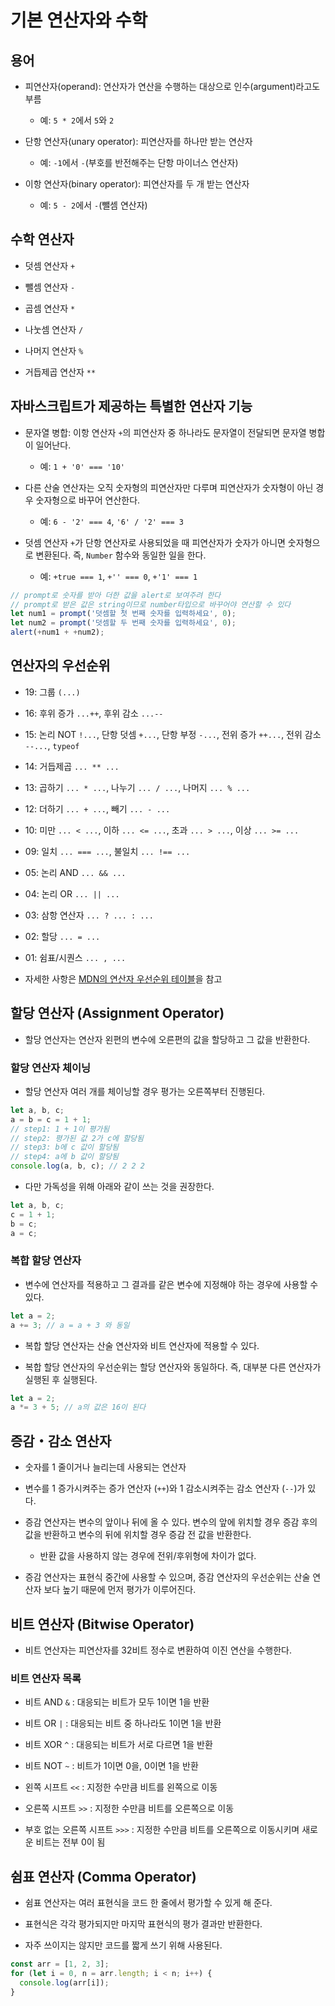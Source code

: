 # 기본 연산자와 수학

## 용어

- 피연산자(operand): 연산자가 연산을 수행하는 대상으로 인수(argument)라고도 부름

  - 예: `5 * 2`에서 `5`와 `2`

- 단항 연산자(unary operator): 피연산자를 하나만 받는 연산자

  - 예: `-1`에서 `-`(부호를 반전해주는 단항 마이너스 연산자)

- 이항 연산자(binary operator): 피연산자를 두 개 받는 연산자

  - 예: `5 - 2`에서 `-`(뺄셈 연산자)

## 수학 연산자

- 덧셈 연산자 `+`

- 뺄셈 연산자 `-`

- 곱셈 연산자 `*`

- 나눗셈 연산자 `/`

- 나머지 연산자 `%`

- 거듭제곱 연산자 `**`

## 자바스크립트가 제공하는 특별한 연산자 기능

- 문자열 병합: 이항 연산자 `+`의 피연산자 중 하나라도 문자열이 전달되면 문자열 병합이 일어난다.

  - 예: `1 + '0' === '10'`

- 다른 산술 연산자는 오직 숫자형의 피연산자만 다루며 피연산자가 숫자형이 아닌 경우 숫자형으로 바꾸어 연산한다.

  - 예: `6 - '2' === 4`, `'6' / '2' === 3`

- 덧셈 연산자 `+`가 단항 연산자로 사용되었을 때 피연산자가 숫자가 아니면 숫자형으로 변환된다. 즉, `Number` 함수와 동일한 일을 한다.

  - 예: `+true === 1`, `+'' === 0`, `+'1' === 1`

```javascript
// prompt로 숫자를 받아 더한 값을 alert로 보여주려 한다
// prompt로 받은 값은 string이므로 number타입으로 바꾸어야 연산할 수 있다
let num1 = prompt('덧셈할 첫 번째 숫자를 입력하세요', 0);
let num2 = prompt('덧셈할 두 번째 숫자를 입력하세요', 0);
alert(+num1 + +num2);
```

## 연산자의 우선순위

- 19: 그룹 `(...)`
- 16: 후위 증가 `...++`, 후위 감소 `...--`
- 15: 논리 NOT `!...`, 단항 덧셈 `+...`, 단항 부정 `-...`, 전위 증가 `++...`, 전위 감소 `--...`, `typeof`
- 14: 거듭제곱 `... ** ...`
- 13: 곱하기 `... * ...`, 나누기 `... / ...`, 나머지 `... % ...`
- 12: 더하기 `... + ...`, 빼기 `... - ...`
- 10: 미만 `... < ...`, 이하 `... <= ...`, 초과 `... > ...`, 이상 `... >= ...`
- 09: 일치 `... === ...`, 불일치 `... !== ...`
- 05: 논리 AND `... && ...`
- 04: 논리 OR `... || ...`
- 03: 삼항 연산자 `... ? ... : ...`
- 02: 할당 `... = ...`
- 01: 쉼표/시퀀스 `... , ...`

- 자세한 사항은 [MDN의 연산자 우선순위 테이블](https://developer.mozilla.org/en-US/docs/Web/JavaScript/Reference/Operators/Operator_Precedence#table)을 참고

## 할당 연산자 (Assignment Operator)

- 할당 연산자는 연산자 왼편의 변수에 오른편의 값을 할당하고 그 값을 반환한다.

### 할당 연산자 체이닝

- 할당 연산자 여러 개를 체이닝할 경우 평가는 오른쪽부터 진행된다.

```javascript
let a, b, c;
a = b = c = 1 + 1;
// step1: 1 + 1이 평가됨
// step2: 평가된 값 2가 c에 할당됨
// step3: b에 c 값이 할당됨
// step4: a에 b 값이 할당됨
console.log(a, b, c); // 2 2 2
```

- 다만 가독성을 위해 아래와 같이 쓰는 것을 권장한다.

```javascript
let a, b, c;
c = 1 + 1;
b = c;
a = c;
```

### 복합 할당 연산자

- 변수에 연산자를 적용하고 그 결과를 같은 변수에 지정해야 하는 경우에 사용할 수 있다.

```javascript
let a = 2;
a += 3; // a = a + 3 와 동일
```

- 복합 할당 연산자는 산술 연산자와 비트 연산자에 적용할 수 있다.

- 복합 할당 연산자의 우선순위는 할당 연산자와 동일하다. 즉, 대부분 다른 연산자가 실행된 후 실행된다.

```javascript
let a = 2;
a *= 3 + 5; // a의 값은 16이 된다
```

## 증감・감소 연산자

- 숫자를 1 줄이거나 늘리는데 사용되는 연산자

- 변수를 1 증가시켜주는 증가 연산자 (`++`)와 1 감소시켜주는 감소 연산자 (`--`)가 있다.

- 증감 연산자는 변수의 앞이나 뒤에 올 수 있다. 변수의 앞에 위치할 경우 증감 후의 값을 반환하고 변수의 뒤에 위치할 경우 증감 전 값을 반환한다.

  - 반환 값을 사용하지 않는 경우에 전위/후위형에 차이가 없다.

- 증감 연산자는 표현식 중간에 사용할 수 있으며, 증감 연산자의 우선순위는 산술 연산자 보다 높기 때문에 먼저 평가가 이루어진다.

## 비트 연산자 (Bitwise Operator)

- 비트 연산자는 피연산자를 32비트 정수로 변환하여 이진 연산을 수행한다.

### 비트 연산자 목록

- 비트 AND `&` : 대응되는 비트가 모두 1이면 1을 반환

- 비트 OR `|` : 대응되는 비트 중 하나라도 1이면 1을 반환

- 비트 XOR `^` : 대응되는 비트가 서로 다르면 1을 반환

- 비트 NOT `~` : 비트가 1이면 0을, 0이면 1을 반환

- 왼쪽 시프트 `<<` : 지정한 수만큼 비트를 왼쪽으로 이동

- 오른쪽 시프트 `>>` : 지정한 수만큼 비트를 오른쪽으로 이동

- 부호 없는 오른쪽 시프트 `>>>` : 지정한 수만큼 비트를 오른쪽으로 이동시키며 새로운 비트는 전부 0이 됨

## 쉼표 연산자 (Comma Operator)

- 쉼표 연산자는 여러 표현식을 코드 한 줄에서 평가할 수 있게 해 준다.

- 표현식은 각각 평가되지만 마지막 표현식의 평가 결과만 반환한다.

- 자주 쓰이지는 않지만 코드를 짧게 쓰기 위해 사용된다.

```javascript
const arr = [1, 2, 3];
for (let i = 0, n = arr.length; i < n; i++) {
  console.log(arr[i]);
}
```
